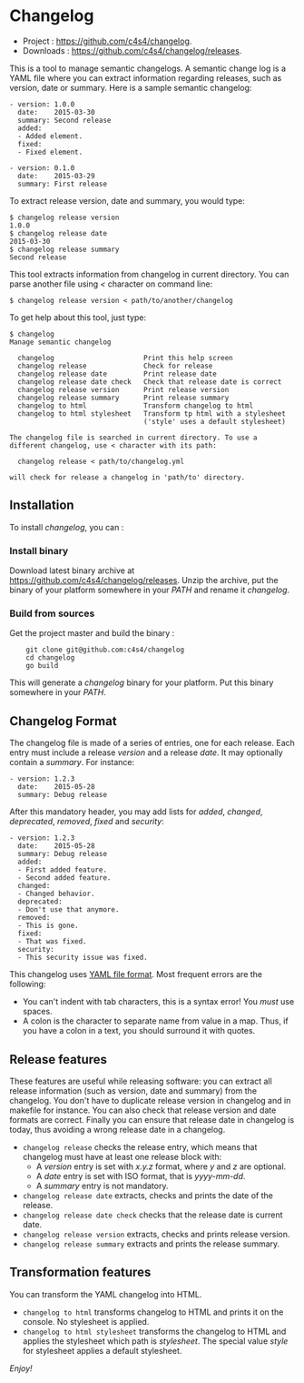 Changelog
=========

- Project : <https://github.com/c4s4/changelog>.
- Downloads : <https://github.com/c4s4/changelog/releases>.

This is a tool to manage semantic changelogs. A semantic change log is a YAML file where you can extract information regarding releases, such as version, date or summary. Here is a sample semantic changelog:

    - version: 1.0.0
      date:    2015-03-30
      summary: Second release
      added:
      - Added element.
      fixed:
      - Fixed element.
    
    - version: 0.1.0
      date:    2015-03-29
      summary: First release

To extract release version, date and summary, you would type:

    $ changelog release version
    1.0.0
    $ changelog release date
    2015-03-30
    $ changelog release summary
    Second release

This tool extracts information from changelog in current directory. You can parse another file using *<* character on command line:

    $ changelog release version < path/to/another/changelog

To get help about this tool, just type:

    $ changelog
    Manage semantic changelog
    
      changelog                      Print this help screen
      changelog release              Check for release
      changelog release date         Print release date
      changelog release date check   Check that release date is correct
      changelog release version      Print release version
      changelog release summary      Print release summary
      changelog to html              Transform changelog to html
      changelog to html stylesheet   Transform tp html with a stylesheet
                                     ('style' uses a default stylesheet)
    
    The changelog file is searched in current directory. To use a
    different changelog, use < character with its path:
    
      changelog release < path/to/changelog.yml
    
    will check for release a changelog in 'path/to' directory.

Installation
------------

To install *changelog*, you can :

### Install binary

Download latest binary archive at <https://github.com/c4s4/changelog/releases>. Unzip the archive, put the binary of your platform somewhere in your *PATH* and rename it *changelog*.

### Build from sources

Get the project master and build the binary :

        git clone git@github.com:c4s4/changelog
        cd changelog
        go build

This will generate a *changelog* binary for your platform. Put this binary somewhere in your *PATH*.

Changelog Format
----------------

The changelog file is made of a series of entries, one for each release. Each entry must include a release *version* and a release *date*. It may optionally contain a *summary*. For instance:

    - version: 1.2.3
      date:    2015-05-28
      summary: Debug release

After this mandatory header, you may add lists for *added*, *changed*, *deprecated*, *removed*, *fixed* and *security*:

    - version: 1.2.3
      date:    2015-05-28
      summary: Debug release
      added:
      - First added feature.
      - Second added feature.
      changed:
      - Changed behavior.
      deprecated:
      - Don't use that anymore.
      removed:
      - This is gone.
      fixed:
      - That was fixed.
      security:
      - This security issue was fixed.

This changelog uses [YAML file format](http://yaml.org/spec/1.2/spec.html). Most frequent errors are the following:

- You can't indent with tab characters, this is a syntax error! You *must* use spaces.
- A colon is the character to separate name from value in a map. Thus, if you have a colon in a text, you should surround it with quotes.

Release features
----------------

These features are useful while releasing software: you can extract all release information (such as version, date and summary) from the changelog. You don't have to duplicate release version in changelog and in makefile for instance. You can also check that release version and date formats are correct. Finally you can ensure that release date in changelog is today, thus avoiding a wrong release date in a changelog.

- `changelog release` checks the release entry, which means that changelog must have at least one release block with:
    - A *version* entry is set with *x.y.z* format, where *y* and *z* are optional.
    - A *date* entry is set with ISO format, that is *yyyy-mm-dd*.
    - A *summary* entry is not mandatory.
- `changelog release date` extracts, checks and prints the date of the release.
- `changelog release date check` checks that the release date is current date.
- `changelog release version` extracts, checks and prints release version.
- `changelog release summary` extracts and prints the release summary.

Transformation features
-----------------------

You can transform the YAML changelog into HTML.

- `changelog to html` transforms changelog to HTML and prints it on the console. No stylesheet is applied.
- `changelog to html stylesheet` transforms the changelog to HTML and applies the stylesheet which path is *stylesheet*. The special value *style* for stylesheet applies a default stylesheet.

*Enjoy!*
